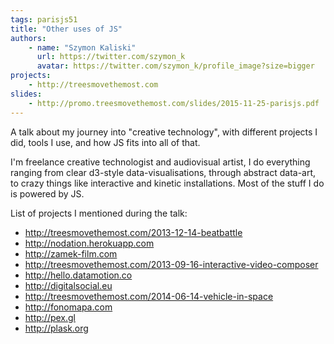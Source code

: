 ```yaml
---
tags: parisjs51
title: "Other uses of JS"
authors:
    - name: "Szymon Kaliski"
      url: https://twitter.com/szymon_k
      avatar: https://twitter.com/szymon_k/profile_image?size=bigger
projects:
    - http://treesmovethemost.com
slides:
    - http://promo.treesmovethemost.com/slides/2015-11-25-parisjs.pdf
---
```

A talk about my journey into "creative technology", with different projects I did, tools I use, and how JS fits into all of that.

I'm freelance creative technologist and audiovisual artist, I do everything ranging from clear d3-style data-visualisations, through abstract data-art, to crazy things like interactive and kinetic installations. Most of the stuff I do is powered by JS.

List of projects I mentioned during the talk:

- http://treesmovethemost.com/2013-12-14-beatbattle
- http://nodation.herokuapp.com
- http://zamek-film.com
- http://treesmovethemost.com/2013-09-16-interactive-video-composer
- http://hello.datamotion.co
- http://digitalsocial.eu
- http://treesmovethemost.com/2014-06-14-vehicle-in-space
- http://fonomapa.com
- http://pex.gl
- http://plask.org

